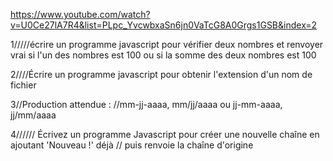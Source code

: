 https://www.youtube.com/watch?v=U0Ce27lA7R4&list=PLpc_YvcwbxaSn6jn0VaTcG8A0Grgs1GSB&index=2

1/////écrire un programme javascript pour vérifier deux nombres et renvoyer vrai si l'un des nombres est 100 ou si la somme des deux nombres est 100

2////Écrire un programme javascript pour obtenir l'extension d'un nom de fichier


3//Production attendue :
//mm-jj-aaaa, mm/jj/aaaa ou jj-mm-aaaa, jj/mm/aaaa


4////// Écrivez un programme Javascript pour créer une nouvelle chaîne en ajoutant 'Nouveau !' déjà
// puis renvoie la chaîne d'origine

